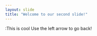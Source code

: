 ```yaml
---
layout: slide
title: "Welcome to our second slide!"
---
```

:This is cool
Use the left arrow to go back!